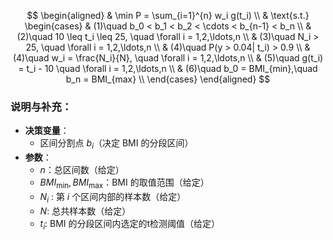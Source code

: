 

$$
\begin{aligned}
& \min P = \sum_{i=1}^{n} w_i g(t_i) \\
& \text{s.t.} 
\begin{cases} 
& (1)\quad b_0 < b_1 < b_2 < \cdots < b_{n-1} < b_n \\
& (2)\quad 10 \leq t_i \leq 25, \quad \forall i = 1,2,\ldots,n \\
& (3)\quad N_i > 25, \quad \forall i = 1,2,\ldots,n \\
& (4)\quad P(y > 0.04| t_i) > 0.9 \\
& (4)\quad w_i = \frac{N_i}{N}, \quad \forall i = 1,2,\ldots,n \\
& (5)\quad g(t_i) = t_i - 10
\quad \forall i = 1,2,\ldots,n \\
& (6)\quad b_0 = BMI_{min},\quad b_n = BMI_{max} \\
\end{cases}
\end{aligned}
$$

### 说明与补充：

- **决策变量**：  
  - 区间分割点 $b_i$（决定 BMI 的分段区间）  
- **参数**：  
  - $n$：总区间数（给定）  
  - $BMI_{\min},BMI_{\max}$：BMI 的取值范围（给定）
  - $N_i$ : 第 $i$ 个区间内部的样本数（给定）
  - $N$:  总共样本数（给定）
  - $t_i$: BMI 的分段区间内选定的t检测阈值（给定） 

